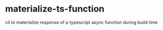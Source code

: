 # materialize-ts-function
cli to materialize response of a typescript async function during build time
